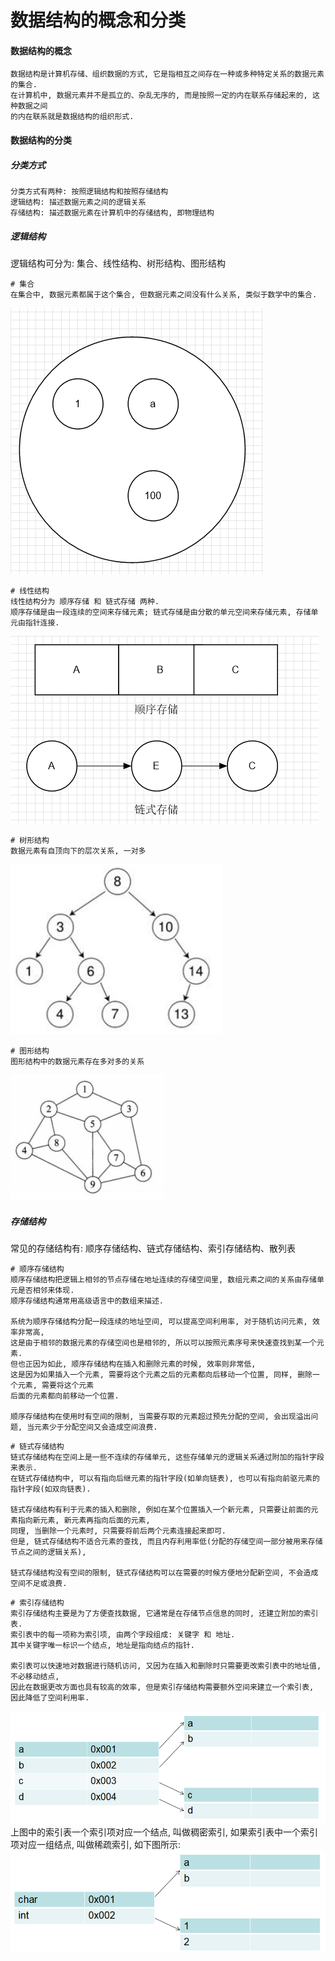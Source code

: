 # 数据结构的概念和分类

#### 数据结构的概念
```
数据结构是计算机存储、组织数据的方式, 它是指相互之间存在一种或多种特定关系的数据元素的集合.
在计算机中, 数据元素并不是孤立的、杂乱无序的, 而是按照一定的内在联系存储起来的, 这种数据之间
的内在联系就是数据结构的组织形式.
```

#### 数据结构的分类
##### 分类方式
```
分类方式有两种: 按照逻辑结构和按照存储结构
逻辑结构: 描述数据元素之间的逻辑关系
存储结构: 描述数据元素在计算机中的存储结构, 即物理结构
```

##### 逻辑结构
逻辑结构可分为: 集合、线性结构、树形结构、图形结构  
```
# 集合
在集合中, 数据元素都属于这个集合, 但数据元素之间没有什么关系, 类似于数学中的集合.
``` 
![集合](https://raw.githubusercontent.com/duiying/img/master/集合.png)  

```
# 线性结构
线性结构分为 顺序存储 和 链式存储 两种.
顺序存储是由一段连续的空间来存储元素; 链式存储是由分散的单元空间来存储元素, 存储单元由指针连接.
```
![顺序链式存储](https://raw.githubusercontent.com/duiying/img/master/顺序链式存储.png)  

```
# 树形结构
数据元素有自顶向下的层次关系, 一对多
```
![树形结构](https://raw.githubusercontent.com/duiying/img/master/树形结构.png)  

```
# 图形结构
图形结构中的数据元素存在多对多的关系
```
![图形结构](https://raw.githubusercontent.com/duiying/img/master/图形结构.png)  

##### 存储结构
常见的存储结构有: 顺序存储结构、链式存储结构、索引存储结构、散列表  
```
# 顺序存储结构
顺序存储结构把逻辑上相邻的节点存储在地址连续的存储空间里, 数组元素之间的关系由存储单元是否相邻来体现.
顺序存储结构通常用高级语言中的数组来描述.

系统为顺序存储结构分配一段连续的地址空间, 可以提高空间利用率, 对于随机访问元素, 效率非常高, 
这是由于相邻的数据元素的存储空间也是相邻的, 所以可以按照元素序号来快速查找到某一个元素.
但也正因为如此, 顺序存储结构在插入和删除元素的时候, 效率则非常低,
这是因为如果插入一个元素, 需要将这个元素之后的元素都向后移动一个位置, 同样, 删除一个元素, 需要将这个元素
后面的元素都向前移动一个位置.

顺序存储结构在使用时有空间的限制, 当需要存取的元素超过预先分配的空间, 会出现溢出问题, 当元素少于分配空间又会造成空间浪费.
```

```
# 链式存储结构
链式存储结构在空间上是一些不连续的存储单元, 这些存储单元的逻辑关系通过附加的指针字段来表示.
在链式存储结构中, 可以有指向后继元素的指针字段(如单向链表), 也可以有指向前驱元素的指针字段(如双向链表).

链式存储结构有利于元素的插入和删除, 例如在某个位置插入一个新元素, 只需要让前面的元素指向新元素, 新元素再指向后面的元素,
同理, 当删除一个元素时, 只需要将前后两个元素连接起来即可.
但是, 链式存储结构不适合元素的查找, 而且内存利用率低(分配的存储空间一部分被用来存储节点之间的逻辑关系),

链式存储结构没有空间的限制, 链式存储结构可以在需要的时候方便地分配新空间, 不会造成空间不足或浪费.
```

```
# 索引存储结构
索引存储结构主要是为了方便查找数据, 它通常是在存储节点信息的同时, 还建立附加的索引表.
索引表中的每一项称为索引项, 由两个字段组成: 关键字 和 地址.
其中关键字唯一标识一个结点, 地址是指向结点的指针.

索引表可以快速地对数据进行随机访问, 又因为在插入和删除时只需要更改索引表中的地址值, 不必移动结点,
因此在数据更改方面也具有较高的效率, 但是索引存储结构需要额外空间来建立一个索引表, 因此降低了空间利用率.
```
![索引存储结构](https://raw.githubusercontent.com/duiying/img/master/索引存储结构.png)  
上图中的索引表一个索引项对应一个结点, 叫做稠密索引, 如果索引表中一个索引项对应一组结点, 叫做稀疏索引, 如下图所示:  
![稀疏索引](https://raw.githubusercontent.com/duiying/img/master/稀疏索引.png)  


